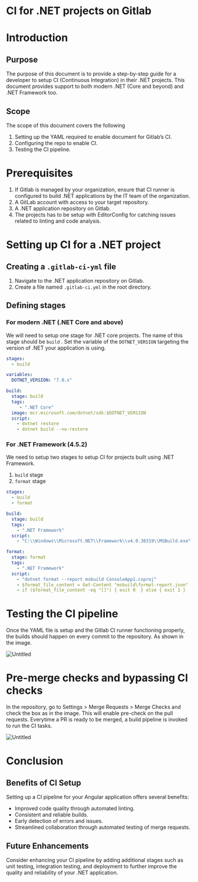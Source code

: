 # CI for .NET projects on Gitlab

# Introduction

## Purpose

The purpose of this document is to provide a step-by-step guide for a developer to setup CI (Continuous Integration) in their .NET projects. This document provides support to both modern .NET (Core and beyond) and .NET Framework too.

## Scope

The scope of this document covers the following

1. Setting up the YAML required to enable document for Gitlab’s CI.
2. Configuring the repo to enable CI.
3. Testing the CI pipeline.

# Prerequisites

1. If Gitlab is managed by your organization, ensure that CI runner is configured to build .NET applications by the IT team of the organization.
2. A GitLab account with access to your target repository.
3. A .NET application repository on Gitlab.
4. The projects has to be setup with EditorConfig for catching issues related to linting and code analysis.

# Setting up CI for a .NET project

## Creating a `.gitlab-ci-yml` file

1. Navigate to the .NET application repository on Gitlab.
2. Create a file named `.gitlab-ci.yml` in the root directory.

## Defining stages

### For modern .NET (.NET Core and above)

We will need to setup one stage for .NET core projects. The name of this stage should be `build` . Set the variable of the `DOTNET_VERSION` targeting the version of .NET your application is using.

```yaml
stages:
  - build

variables:
  DOTNET_VERSION: "7.0.x"

build:
  stage: build
  tags: 
     - ".NET Core"
  image: mcr.microsoft.com/dotnet/sdk:$DOTNET_VERSION
  script:
    - dotnet restore
    - dotnet build --no-restore
```

### For .NET Framework (4.5.2)

We need to setup two stages to setup CI for projects built using .NET Framework.

1. `build` stage
2. `format` stage

```yaml
stages:
  - build
  - format

build:
  stage: build
  tags:
    - ".NET Framework"
  script:
    - "C:\\Windows\\Microsoft.NET\\Framework\\v4.0.30319\\MSBuild.exe"

format:
  stage: format
  tags:
    - ".NET Framework"
  script:
    - "dotnet format --report msbuild ConsoleApp1.csproj"
    - $format_file_content = Get-Content "msbuild\format-report.json" -raw
    - if ($format_file_content -eq "[]") { exit 0  } else { exit 1 }
```

# Testing the CI pipeline

Once the YAML file is setup and the Gitlab CI runner functioning properly, the builds should happen on every commit to the repository. As shown in the image.

![Untitled](CI%20for%20NET%20projects%20on%20Gitlab%201eced3dbb98a43b3914e02631df567c1/Untitled.png)

# Pre-merge checks and bypassing CI checks

In the repository, go to Settings > Merge Requests > Merge Checks and check the box as in the image. This will enable pre-check on the pull requests. Everytime a PR is ready to be merged, a build pipeline is invoked to run the CI tasks.

![Untitled](CI%20for%20NET%20projects%20on%20Gitlab%201eced3dbb98a43b3914e02631df567c1/Untitled%201.png)

# Conclusion

## Benefits of CI Setup

Setting up a CI pipeline for your Angular application offers several benefits:

- Improved code quality through automated linting.
- Consistent and reliable builds.
- Early detection of errors and issues.
- Streamlined collaboration through automated testing of merge requests.

## Future Enhancements

Consider enhancing your CI pipeline by adding additional stages such as unit testing, integration testing, and deployment to further improve the quality and reliability of your .NET application.
